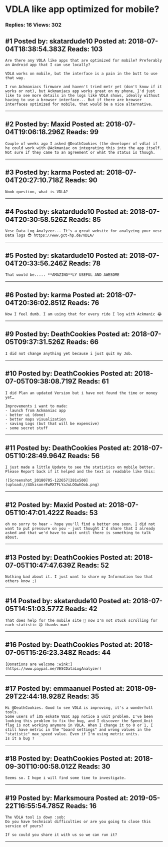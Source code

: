 # VDLA like app optimized for mobile?

### Replies: 16 Views: 302

## \#1 Posted by: skatardude10 Posted at: 2018-07-04T18:38:54.383Z Reads: 103

```
Are there any VDLA like apps that are optimized for mobile? Preferably an Android app that I can use locally? 

VDLA works on mobile, but the interface is a pain in the butt to use that way.

I run Ackmaniacs firmware and haven't tried metr yet (don't know if it works or not), but Ackmaniacs app works great on my phone, I'd just like to see more details in the logs like VDLA shows, ideally without having to use a browser interface... But if there are browser interfaces optimized for mobile, that would be a nice alternative.
```

---
## \#2 Posted by: Maxid Posted at: 2018-07-04T19:06:18.296Z Reads: 99

```
Couple of weeks ago I asked @DeathCookies (the developer of vdla) if he could work with @Ackmaniac on integrating this into the app itself. Not sure if they came to an agreement or what the status is though.
```

---
## \#3 Posted by: karma Posted at: 2018-07-04T20:27:10.718Z Reads: 90

```
Noob question, what is VDLA?
```

---
## \#4 Posted by: skatardude10 Posted at: 2018-07-04T20:30:58.526Z Reads: 85

```
Vesc Data Log Analyzer... It's a great website for analyzing your vesc Data logs 😎 https://www.gct-hp.de/VDLA/
```

---
## \#5 Posted by: skatardude10 Posted at: 2018-07-04T20:33:56.246Z Reads: 78

```
That would be..... **AMAZING**LY USEFUL AND AWESOME
```

---
## \#6 Posted by: karma Posted at: 2018-07-04T20:36:02.851Z Reads: 76

```
Now I feel dumb. I am using that for every ride I log with Ackmanic 😂
```

---
## \#9 Posted by: DeathCookies Posted at: 2018-07-05T09:37:31.526Z Reads: 66

```
I did not change anything yet because i just quit my Job.
```

---
## \#10 Posted by: DeathCookies Posted at: 2018-07-05T09:38:08.719Z Reads: 61

```
I did Plan an updated Version but i have not found the time or money yet…

Improvements i want to made:
- launch from Ackmaniac app
- better ui (done) 
- better maps visualization
- saving Logs (but that will be expensive)
- some secret stuff
```

---
## \#11 Posted by: DeathCookies Posted at: 2018-07-05T10:28:49.964Z Reads: 56

```
I just made a little Update to see the statistics on mobile better. Please Report back if it helped and the text is readable like this:

![Screenshot_20180705-122657|281x500](upload://4GkisonrEwMXTFLYaJuLOGwhOob.png)
```

---
## \#12 Posted by: Maxid Posted at: 2018-07-05T10:47:01.422Z Reads: 53

```
oh no sorry to hear - hope you'll find a better one soon. I did not want to put pressure on you - just thought I'd share that I already asked and that we'd have to wait until there is something to talk about.
```

---
## \#13 Posted by: DeathCookies Posted at: 2018-07-05T10:47:47.639Z Reads: 52

```
Nothing bad about it. I just want to share my Information too that others know ;)
```

---
## \#14 Posted by: skatardude10 Posted at: 2018-07-05T14:51:03.577Z Reads: 42

```
That does help for the mobile site 🙂 now I'm not stuck scrolling for each statistic 😃 thanks man!
```

---
## \#16 Posted by: DeathCookies Posted at: 2018-07-05T15:26:23.348Z Reads: 44

```
[Donations are welcome :wink:](https://www.paypal.me/VESCDataLogAnalyzer)
```

---
## \#17 Posted by: emmaanuel Posted at: 2018-09-29T22:44:18.928Z Reads: 35

```
Hi @DeathCookies. Good to see VDLA is improving, it's a wonderfull tools.
Some users of iOS eskate VESC app notice a unit problem. I've been looking this problem to fix the bug, and I discover the Speed_Unit flag is not working anymore in VDLA. When I change it to 0 or 1, I still have metric in the "board settings" and wrong values in the "statistic" max_speed value. Even if I'm using metric units. 
Is it a bug ?
```

---
## \#18 Posted by: DeathCookies Posted at: 2018-09-30T10:00:58.012Z Reads: 30

```
Seems so. I hope i will find some time to investigate.
```

---
## \#19 Posted by: Marksmoura Posted at: 2019-05-22T16:55:54.785Z Reads: 16

```
The VDLA tool is down :sob:
Do you have technical difficulties or are you going to close this service of yours?

If so could you share it with us so we can run it?
```

---

